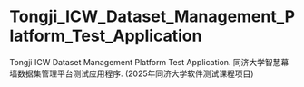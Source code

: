 # Tongji_ICW_Dataset_Management_Platform_Test_Application
Tongji ICW Dataset Management Platform Test Application. 同济大学智慧幕墙数据集管理平台测试应用程序. (2025年同济大学软件测试课程项目)
